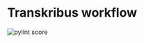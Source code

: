 Transkribus workflow
====================
![pylint score](https://mperlet.github.io/pybadge/badges/8.92.svg)

